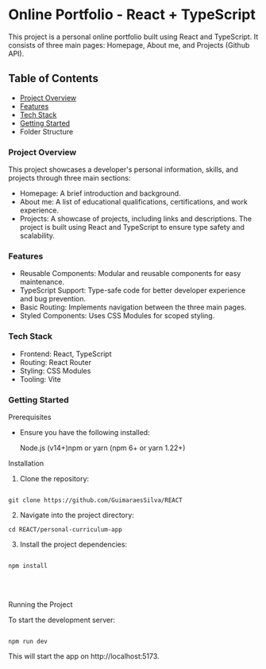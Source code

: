 # Online Portfolio - React + TypeScript

This project is a personal online portfolio built using React and TypeScript. It consists of three main pages: Homepage, About me, and Projects (Github API).

## Table of Contents

- [Project Overview](#project-overview)
- [Features](#features)
- [Tech Stack](#tech_stack)
- [Getting Started](#getting_started)
- Folder Structure

### <a name="project_overview"></a> Project Overview

This project showcases a developer's personal information, skills, and projects through three main sections:

- Homepage: A brief introduction and background.
- About me: A list of educational qualifications, certifications, and work experience.
- Projects: A showcase of projects, including links and descriptions.
  The project is built using React and TypeScript to ensure type safety and scalability.

### <a name="features"></a> Features

- Reusable Components: Modular and reusable components for easy maintenance.
- TypeScript Support: Type-safe code for better developer experience and bug prevention.
- Basic Routing: Implements navigation between the three main pages.
- Styled Components: Uses CSS Modules for scoped styling.

### <a name="tech_stack"></a> Tech Stack

- Frontend: React, TypeScript
- Routing: React Router
- Styling: CSS Modules
- Tooling: Vite

### <a name="getting_started"></a> Getting Started

Prerequisites

- Ensure you have the following installed:

  Node.js (v14+)npm or yarn (npm 6+ or yarn 1.22+)

Installation

1.  Clone the repository:

```

git clone https://github.com/GuimaraesSilva/REACT

```

2. Navigate into the project directory:

```
cd REACT/personal-curriculum-app

```

3. Install the project dependencies:

```

npm install

```

<br>
<br>

Running the Project

To start the development server:

```

npm run dev

```
This will start the app on http://localhost:5173.
```

